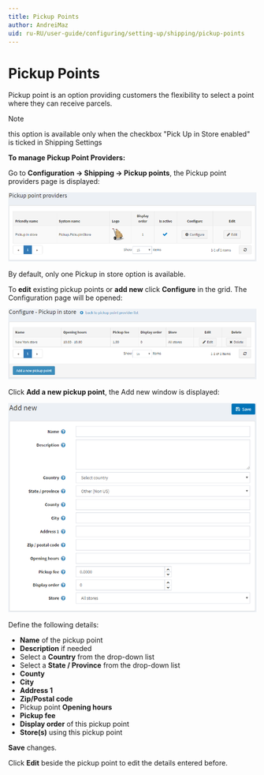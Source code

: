 ```yaml
---
title: Pickup Points
author: AndreiMaz
uid: ru-RU/user-guide/configuring/setting-up/shipping/pickup-points
---
```

# Pickup Points

Pickup point is an option providing customers the flexibility to select a point where they can receive parcels.

> [!NOTE]
> this option is available only when the checkbox "Pick Up in Store enabled" is ticked in Shipping Settings

**To manage Pickup Point Providers:**

Go to **Configuration → Shipping → Pickup points**, the Pickup point providers page is displayed:

![Pickup point providers](_static/pickup-points/pickup-point-providers.png)

By default, only one Pickup in store option is available.

To **edit** existing pickup points or **add new** click **Configure** in the grid. The Configuration page will be opened:

![Pickup point configure](_static/pickup-points/pickup-in-store-configure.png)

Click **Add a new pickup point**, the Add new window is displayed:

![New pickup point](_static/pickup-points/pickup-point-add-new.png)

Define the following details:

* **Name** of the pickup point
* **Description** if needed
* Select a **Country** from the drop-down list
* Select a **State / Province** from the drop-down list
* **County**
* **City**
* **Address 1**
* **Zip/Postal code**
* Pickup point **Opening hours**
* **Pickup fee**
* **Display order** of this pickup point
* **Store(s)** using this pickup point

**Save** changes.

Click **Edit** beside the pickup point to edit the details entered before.
